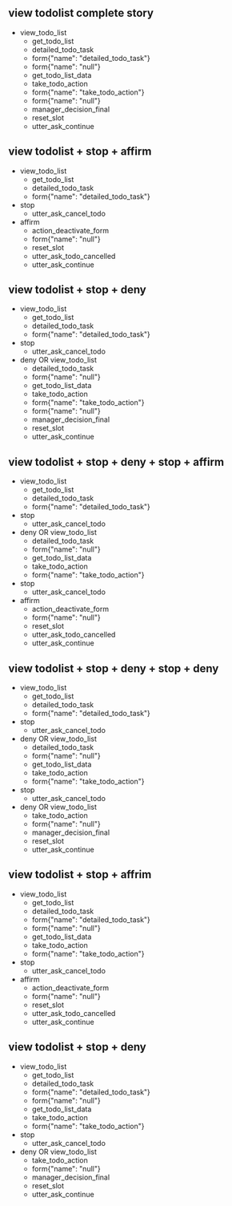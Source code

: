 ## view todolist complete story
* view_todo_list
  - get_todo_list
  - detailed_todo_task
  - form{"name": "detailed_todo_task"}
  - form{"name": "null"}
  - get_todo_list_data
  - take_todo_action
  - form{"name": "take_todo_action"}
  - form{"name": "null"}
  - manager_decision_final
  - reset_slot
  - utter_ask_continue

## view todolist + stop + affirm
* view_todo_list
  - get_todo_list
  - detailed_todo_task
  - form{"name": "detailed_todo_task"}
* stop
  - utter_ask_cancel_todo
* affirm
  - action_deactivate_form
  - form{"name": "null"}
  - reset_slot
  - utter_ask_todo_cancelled
  - utter_ask_continue

## view todolist + stop + deny
* view_todo_list
  - get_todo_list
  - detailed_todo_task
  - form{"name": "detailed_todo_task"}
* stop
  - utter_ask_cancel_todo
* deny OR view_todo_list
  - detailed_todo_task
  - form{"name": "null"}
  - get_todo_list_data
  - take_todo_action
  - form{"name": "take_todo_action"}
  - form{"name": "null"}
  - manager_decision_final
  - reset_slot
  - utter_ask_continue

## view todolist + stop + deny + stop + affirm
* view_todo_list
  - get_todo_list
  - detailed_todo_task
  - form{"name": "detailed_todo_task"}
* stop
  - utter_ask_cancel_todo
* deny OR view_todo_list
  - detailed_todo_task
  - form{"name": "null"}
  - get_todo_list_data
  - take_todo_action
  - form{"name": "take_todo_action"}
* stop
  - utter_ask_cancel_todo
* affirm
  - action_deactivate_form
  - form{"name": "null"}
  - reset_slot
  - utter_ask_todo_cancelled
  - utter_ask_continue

## view todolist + stop + deny + stop + deny
* view_todo_list
  - get_todo_list
  - detailed_todo_task
  - form{"name": "detailed_todo_task"}
* stop
  - utter_ask_cancel_todo
* deny OR view_todo_list
  - detailed_todo_task
  - form{"name": "null"}
  - get_todo_list_data
  - take_todo_action
  - form{"name": "take_todo_action"}
* stop
  - utter_ask_cancel_todo
* deny OR view_todo_list
  - take_todo_action
  - form{"name": "null"}
  - manager_decision_final
  - reset_slot
  - utter_ask_continue


## view todolist + stop + affrim
* view_todo_list
  - get_todo_list
  - detailed_todo_task
  - form{"name": "detailed_todo_task"}
  - form{"name": "null"}
  - get_todo_list_data
  - take_todo_action
  - form{"name": "take_todo_action"}
* stop
  - utter_ask_cancel_todo
* affirm
  - action_deactivate_form
  - form{"name": "null"}
  - reset_slot
  - utter_ask_todo_cancelled
  - utter_ask_continue

## view todolist + stop + deny
* view_todo_list
  - get_todo_list
  - detailed_todo_task
  - form{"name": "detailed_todo_task"}
  - form{"name": "null"}
  - get_todo_list_data
  - take_todo_action
  - form{"name": "take_todo_action"}
* stop
  - utter_ask_cancel_todo
* deny OR view_todo_list
  - take_todo_action
  - form{"name": "null"}
  - manager_decision_final
  - reset_slot
  - utter_ask_continue

